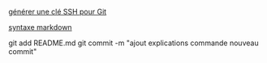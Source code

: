 [générer une clé SSH pour Git](https://help.github.com/articles/generating-an-ssh-key/)

[syntaxe markdown](https://github.com/adam-p/markdown-here/wiki/Markdown-Cheatsheet)


git add README.md
git commit -m "ajout explications commande nouveau commit"
